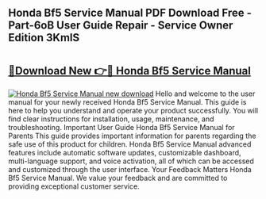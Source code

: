 ## Honda Bf5 Service Manual PDF Download Free - Part-6oB User Guide Repair - Service Owner Edition 3KmlS

# <h2><a href="http://cf24523.oget.top/?id=Honda+Bf5+Service+Manual">🔗Download New 👉🔴 Honda Bf5 Service Manual</a></h2>

[![Honda Bf5 Service Manual new download](https://i.imgur.com/5g1atiW.png)](http://cf24523.oget.top/?id=Honda+Bf5+Service+Manual)
Hello and welcome to the user manual for your newly received Honda Bf5 Service Manual. This guide is here to help you understand and operate your product successfully. You will find clear instructions for installation, usage, maintenance, and troubleshooting. Important User Guide Honda Bf5 Service Manual for Parents This guide provides important information for parents regarding the safe use of this product for children. Honda Bf5 Service Manual advanced features include automatic software updates, customizable dashboard, multi-language support, and voice activation, all of which can be accessed and customized through the user interface. Your Feedback Matters Honda Bf5 Service Manual. We value your feedback and are committed to providing exceptional customer service.
